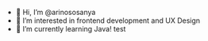 - 👋 Hi, I’m @arinososanya
- 👀 I’m interested in frontend development and UX Design
- 🌱 I’m currently learning Java!
test
<!---
arinososanya/arinososanya is a ✨ special ✨ repository because its `README.md` (this file) appears on your GitHub profile.
You can click the Preview link to take a look at your changes.
--->
